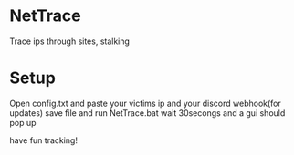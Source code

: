 # NetTrace
Trace ips through sites, stalking


# Setup

Open config.txt and paste your victims ip and your discord webhook(for updates) save file and run NetTrace.bat wait 30secongs and a gui should pop up

have fun tracking!
